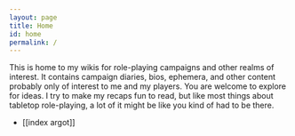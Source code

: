 ```yaml
---
layout: page
title: Home
id: home
permalink: /
---
```


This is home to my wikis for role-playing campaigns and other realms of interest. It contains campaign diaries, bios, ephemera, and other content probably only of interest to me and my players. You are welcome to explore for ideas. I try to make my recaps fun to read, but like most things about tabletop role-playing, a lot of it might be like you kind of had to be there. 

- [[index argot]]

<style>
  .wrapper {
    max-width: 46em;
  }
</style>
